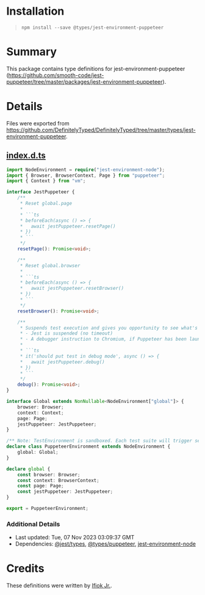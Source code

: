 # Installation
> `npm install --save @types/jest-environment-puppeteer`

# Summary
This package contains type definitions for jest-environment-puppeteer (https://github.com/smooth-code/jest-puppeteer/tree/master/packages/jest-environment-puppeteer).

# Details
Files were exported from https://github.com/DefinitelyTyped/DefinitelyTyped/tree/master/types/jest-environment-puppeteer.
## [index.d.ts](https://github.com/DefinitelyTyped/DefinitelyTyped/tree/master/types/jest-environment-puppeteer/index.d.ts)
````ts
import NodeEnvironment = require("jest-environment-node");
import { Browser, BrowserContext, Page } from "puppeteer";
import { Context } from "vm";

interface JestPuppeteer {
    /**
     * Reset global.page
     *
     * ```ts
     * beforeEach(async () => {
     *   await jestPuppeteer.resetPage()
     * })
     * ```
     */
    resetPage(): Promise<void>;

    /**
     * Reset global.browser
     *
     * ```ts
     * beforeEach(async () => {
     *   await jestPuppeteer.resetBrowser()
     * })
     * ```
     */
    resetBrowser(): Promise<void>;

    /**
     * Suspends test execution and gives you opportunity to see what's going on in the browser
     * - Jest is suspended (no timeout)
     * - A debugger instruction to Chromium, if Puppeteer has been launched with { devtools: true } it will stop
     *
     * ```ts
     * it('should put test in debug mode', async () => {
     *   await jestPuppeteer.debug()
     * })
     * ```
     */
    debug(): Promise<void>;
}

interface Global extends NonNullable<NodeEnvironment["global"]> {
    browser: Browser;
    context: Context;
    page: Page;
    jestPuppeteer: JestPuppeteer;
}

/** Note: TestEnvironment is sandboxed. Each test suite will trigger setup/teardown in their own TestEnvironment. */
declare class PuppeteerEnvironment extends NodeEnvironment {
    global: Global;
}

declare global {
    const browser: Browser;
    const context: BrowserContext;
    const page: Page;
    const jestPuppeteer: JestPuppeteer;
}

export = PuppeteerEnvironment;

````

### Additional Details
 * Last updated: Tue, 07 Nov 2023 03:09:37 GMT
 * Dependencies: [@jest/types](https://npmjs.com/package/@jest/types), [@types/puppeteer](https://npmjs.com/package/@types/puppeteer), [jest-environment-node](https://npmjs.com/package/jest-environment-node)

# Credits
These definitions were written by [Ifiok Jr.](https://github.com/ifiokjr).
